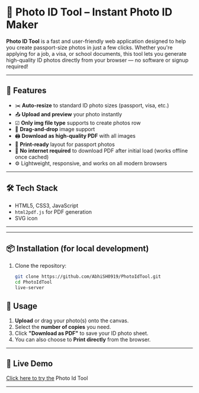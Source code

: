 # 📸 Photo ID Tool – Instant Photo ID Maker

**Photo ID Tool** is a fast and user-friendly web application designed to help you create passport-size photos in just a few clicks. Whether you're applying for a job, a visa, or school documents, this tool lets you generate high-quality ID photos directly from your browser — no software or signup required!

---

## 🔧 Features

- ✂️ **Auto-resize** to standard ID photo sizes (passport, visa, etc.)
- 📤 **Upload and preview** your photo instantly
- ☑ **Only img file type** supports to create photos row
- 📸 **Drag-and-drop** image support
- 🖨️ **Download as high-quality PDF** with all images
- 📄 **Print-ready** layout for passport photos
- 🧩 **No internet required** to download PDF after initial load (works offline once cached)
- ⚙️ Lightweight, responsive, and works on all modern browsers

---

## 🛠️ Tech Stack

- HTML5, CSS3, JavaScript
- `html2pdf.js` for PDF generation
- SVG icon

---

---

## 📦 Installation (for local development)

1. Clone the repository:
   ```bash
   git clone https://github.com/AbhiSH0919/PhotoIdTool.git
   cd PhotoIdTool
   live-server
   ```

## 📝 Usage

1. **Upload** or drag your photo(s) onto the canvas.
2. Select the **number of copies** you need.
3. Click **"Download as PDF"** to save your ID photo sheet.
4. You can also choose to **Print directly** from the browser.

---

## 🚀 Live Demo

[Click here to try the](https://photoidtool.netlify.app) Photo Id Tool

---
